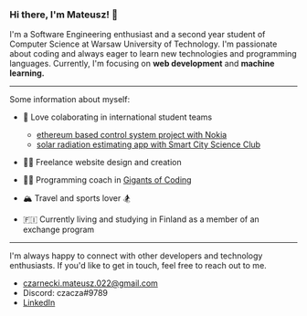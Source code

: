 ### Hi there, I'm Mateusz! 👋

I'm a Software Engineering enthusiast and a second year student of Computer Science at Warsaw University of Technology. I'm passionate about coding and always eager to learn new technologies and programming languages. Currently, I'm focusing on **web development** and **machine learning.**

---

Some information about myself:

- 👯 Love colaborating in international student teams
  - [ethereum based control system project with Nokia](https://github.com/dfallow/EthereumProject/wiki)
  - [solar radiation estimating app with Smart City Science Club](https://github.com/czaacza/solar-estimator)   
   
- 👨‍💻 Freelance website design and creation
- 👨‍🏫 Programming coach in [Gigants of Coding](https://www.giganciprogramowania.edu.pl/)
- 🏔️ Travel and sports lover 🏂
- 🇫🇮 Currently living and studying in Finland as a member of an exchange program

--- 

I'm always happy to connect with other developers and technology enthusiasts.
If you'd like to get in touch, feel free to reach out to me.

- czarnecki.mateusz.022@gmail.com
- Discord: czacza#9789
- [LinkedIn](https://www.linkedin.com/in/mateusz--czarnecki/)

<!--
**czaacza/czaacza** is a ✨ _special_ ✨ repository because its `README.md` (this file) appears on your GitHub profile.

Here are some ideas to get you started:

- 🔭 I’m currently working on ...
- 🌱 I’m currently learning ...
- 👯 I’m looking to collaborate on ...
- 🤔 I’m looking for help with ...
- 💬 Ask me about ...
- 📫 How to reach me: ...
- 😄 Pronouns: ...
- ⚡ Fun fact: ...
-->
